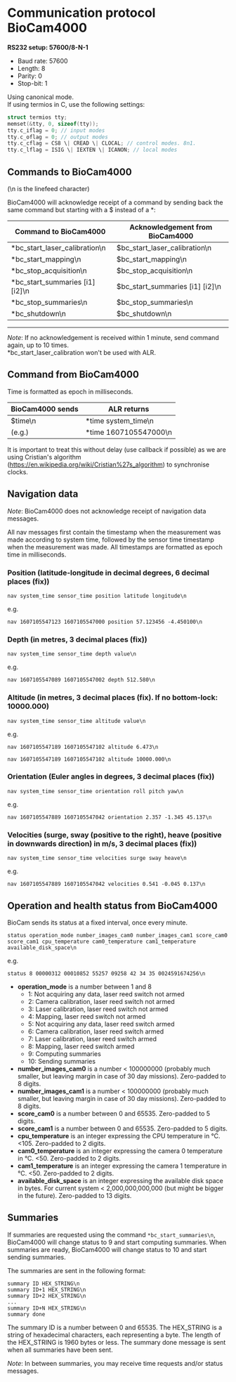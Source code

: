 # Communication protocol BioCam4000

**RS232 setup: 57600/8-N-1**

- Baud rate: 57600
- Length: 8
- Parity: 0
- Stop-bit: 1

Using canonical mode.\
If using termios in C, use the following settings:

```c++
struct termios tty;
memset(&tty, 0, sizeof(tty));
tty.c_iflag = 0; // input modes
tty.c_oflag = 0; // output modes
tty.c_cflag = CS8 \| CREAD \| CLOCAL; // control modes. 8n1.
tty.c_lflag = ISIG \| IEXTEN \| ICANON; // local modes
```

## Commands to BioCam4000

(\\n is the linefeed character)

BioCam4000 will acknowledge receipt of a command by sending back the
same command but starting with a \$ instead of a \*:

| Command to BioCam4000                 | Acknowledgement from BioCam4000       |
| ------------------------------------- | ------------------------------------- |
| \*bc_start_laser_calibration\\n       | \$bc_start_laser_calibration\\n       |
| \*bc_start_mapping\\n                 | \$bc_start_mapping\\n                 |
| \*bc_stop_acquisition\\n              | \$bc_stop_acquisition\\n              |
| \*bc_start_summaries \[i1\] \[i2\]\\n | \$bc_start_summaries \[i1\] \[i2\]\\n |
| \*bc_stop_summaries\\n                | \$bc_stop_summaries\\n                |
| \*bc_shutdown\\n                      | \$bc_shutdown\\n                      |

---

_Note_: If no acknowledgement is received within 1 minute, send command again,
up to 10 times.\
\*bc_start_laser_calibration won't be used with ALR.

## Command from BioCam4000

Time is formatted as epoch in milliseconds.

| BioCam4000 sends | ALR returns             |
| ---------------- | ----------------------- |
| \$time\\n        | \*time system_time\\n   |
| (e.g.)           | \*time 1607105547000\\n |

It is important to treat this without delay (use callback if possible)
as we are using Cristian\'s algorithm
(<https://en.wikipedia.org/wiki/Cristian%27s_algorithm>) to synchronise
clocks.

## Navigation data

_Note_: BioCam4000 does not acknowledge receipt of navigation data
messages.

All nav messages first contain the timestamp when the measurement was
made according to system time, followed by the sensor time timestamp
when the measurement was made. All timestamps are formatted as epoch
time in milliseconds.

### Position (latitude-longitude in decimal degrees, 6 decimal places (fix))

```
nav system_time sensor_time position latitude longitude\n
```

e.g.

```
nav 1607105547123 1607105547000 position 57.123456 -4.450100\n
```

### Depth (in metres, 3 decimal places (fix))

```
nav system_time sensor_time depth value\n
```

e.g.

```
nav 1607105547089 1607105547002 depth 512.580\n
```

### Altitude (in metres, 3 decimal places (fix). If no bottom-lock: 10000.000)

```
nav system_time sensor_time altitude value\n
```

e.g.

```
nav 1607105547189 1607105547102 altitude 6.473\n
```

```
nav 1607105547189 1607105547102 altitude 10000.000\n
```

### Orientation (Euler angles in degrees, 3 decimal places (fix))

```
nav system_time sensor_time orientation roll pitch yaw\n
```

e.g.

```
nav 1607105547889 1607105547042 orientation 2.357 -1.345 45.137\n
```

### Velocities (surge, sway (positive to the right), heave (positive in downwards direction) in m/s, 3 decimal places (fix))

```
nav system_time sensor_time velocities surge sway heave\n
```

e.g.

```
nav 1607105547889 1607105547042 velocities 0.541 -0.045 0.137\n
```

## Operation and health status from BioCam4000

BioCam sends its status at a fixed interval, once every minute.

```
status operation_mode number_images_cam0 number_images_cam1 score_cam0
score_cam1 cpu_temperature cam0_temperature cam1_temperature
available_disk_space\n
```

e.g.

```
status 8 00000312 00010852 55257 09258 42 34 35 0024591674256\n
```

- **operation_mode** is a number between 1 and 8
  - 1: Not acquiring any data, laser reed switch not armed
  - 2: Camera calibration, laser reed switch not armed
  - 3: Laser calibration, laser reed switch not armed
  - 4: Mapping, laser reed switch not armed
  - 5: Not acquiring any data, laser reed switch armed
  - 6: Camera calibration, laser reed switch armed
  - 7: Laser calibration, laser reed switch armed
  - 8: Mapping, laser reed switch armed
  - 9: Computing summaries
  - 10: Sending summaries
- **number_images_cam0** is a number \< 100000000 (probably much smaller,
  but leaving margin in case of 30 day missions). Zero-padded to 8
  digits.
- **number_images_cam1** is a number \< 100000000 (probably much smaller,
  but leaving margin in case of 30 day missions). Zero-padded to 8
  digits.
- **score_cam0** is a number between 0 and 65535. Zero-padded to 5 digits.
- **score_cam1** is a number between 0 and 65535. Zero-padded to 5 digits.
- **cpu_temperature** is an integer expressing the CPU temperature in °C.
  \<105. Zero-padded to 2 digits.
- **cam0_temperature** is an integer expressing the camera 0 temperature
  in °C. \<50. Zero-padded to 2 digits.
- **cam1_temperature** is an integer expressing the camera 1 temperature
  in °C. \<50. Zero-padded to 2 digits.
- **available_disk_space** is an integer expressing the available disk
  space in bytes. For current system \< 2,000,000,000,000 (but might
  be bigger in the future). Zero-padded to 13 digits.

## Summaries

If summaries are requested using the command `*bc_start_summaries\n`, BioCam4000 will change status to 9 and start computing summaries. When summaries are ready, BioCam4000 will change status to 10 and start sending summaries.

The summaries are sent in the following format:

```
summary ID HEX_STRING\n
summary ID+1 HEX_STRING\n
summary ID+2 HEX_STRING\n
...
summary ID+N HEX_STRING\n
summary done
```

The summary ID is a number between 0 and 65535. The HEX_STRING is a string of hexadecimal characters, each representing a byte. The length of the HEX_STRING is 1960 bytes or less. The summary done message is sent when all summaries have been sent.

_Note_: In between summaries, you may receive time requests and/or status messages.
